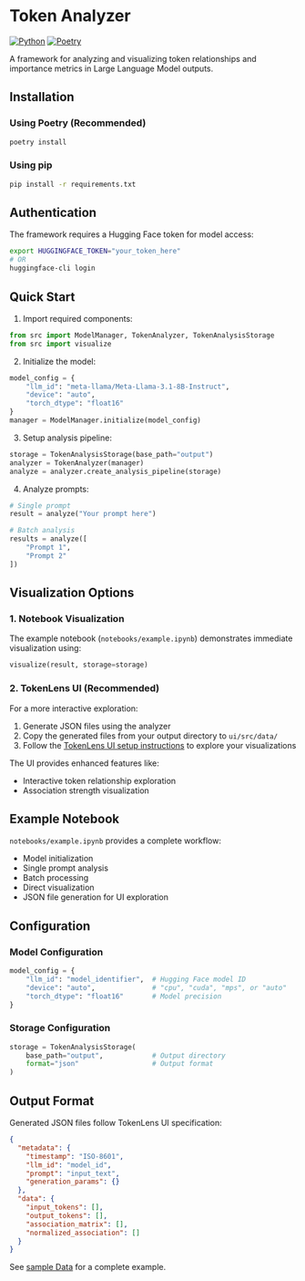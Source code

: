 # Token Analyzer

[![Python](https://img.shields.io/badge/Python-3.12-blue.svg)](https://www.python.org/)
[![Poetry](https://img.shields.io/badge/Poetry-Package_Manager-blue)](https://python-poetry.org/)

A framework for analyzing and visualizing token relationships and importance metrics in Large Language Model outputs. 

## Installation

### Using Poetry (Recommended)
```bash
poetry install
```

### Using pip
```bash
pip install -r requirements.txt
```

## Authentication

The framework requires a Hugging Face token for model access:
```bash
export HUGGINGFACE_TOKEN="your_token_here"
# OR
huggingface-cli login
```

## Quick Start

1. Import required components:

```python
from src import ModelManager, TokenAnalyzer, TokenAnalysisStorage
from src import visualize
```

2. Initialize the model:
```python
model_config = {
    "llm_id": "meta-llama/Meta-Llama-3.1-8B-Instruct",
    "device": "auto",
    "torch_dtype": "float16"
}
manager = ModelManager.initialize(model_config)
```

3. Setup analysis pipeline:
```python
storage = TokenAnalysisStorage(base_path="output")
analyzer = TokenAnalyzer(manager)
analyze = analyzer.create_analysis_pipeline(storage)
```

4. Analyze prompts:
```python
# Single prompt
result = analyze("Your prompt here")

# Batch analysis
results = analyze([
    "Prompt 1",
    "Prompt 2"
])
```

## Visualization Options

### 1. Notebook Visualization
The example notebook (`notebooks/example.ipynb`) demonstrates immediate visualization using:
```python
visualize(result, storage=storage)
```

### 2. TokenLens UI (Recommended)
For a more interactive exploration:

1. Generate JSON files using the analyzer
2. Copy the generated files from your output directory to `ui/src/data/`
3. Follow the [TokenLens UI setup instructions](ui/ReadMe.md) to explore your visualizations

The UI provides enhanced features like:
- Interactive token relationship exploration
- Association strength visualization

## Example Notebook

`notebooks/example.ipynb` provides a complete workflow:
- Model initialization
- Single prompt analysis
- Batch processing
- Direct visualization
- JSON file generation for UI exploration

## Configuration

### Model Configuration
```python
model_config = {
    "llm_id": "model_identifier",  # Hugging Face model ID
    "device": "auto",              # "cpu", "cuda", "mps", or "auto"
    "torch_dtype": "float16"       # Model precision
}
```

### Storage Configuration
```python
storage = TokenAnalysisStorage(
    base_path="output",            # Output directory
    format="json"                  # Output format
)
```

## Output Format

Generated JSON files follow TokenLens UI specification:
```json
{
  "metadata": {
    "timestamp": "ISO-8601",
    "llm_id": "model_id",
    "prompt": "input_text",
    "generation_params": {}
  },
  "data": {
    "input_tokens": [],
    "output_tokens": [],
    "association_matrix": [],
    "normalized_association": []
  }
}
```
See [sample Data](ui/src/data/sample.json) for a complete example.
